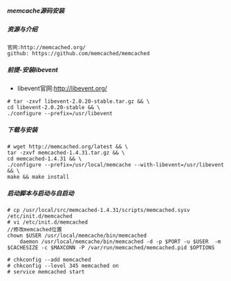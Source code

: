 ##### memcache源码安装

##### 资源与介绍

```
官网:http://memcached.org/
github: https://github.com/memcached/memcached
```

##### 前提-安装libevent

- libevent官网:http://libevent.org/

```
# tar -zxvf libevent-2.0.20-stable.tar.gz && \
cd libevent-2.0.20-stable && \
./configure --prefix=/usr/libevent

```

##### 下载与安装

```
# wget http://memcached.org/latest && \
tar -zxvf memcached-1.4.31.tar.gz && \
cd memcached-1.4.31 && \
./configure --prefix=/usr/local/memcache --with-libevent=/usr/libevent && \
make && make install
```

##### 启动脚本与启动与自启动
```
# cp /usr/local/src/memcached-1.4.31/scripts/memcached.sysv /etc/init.d/memcached
# vi /etc/init.d/memcached
//修改memcached位置
chown $USER /usr/local/memcache/bin/memcached  
    daemon /usr/local/memcache/bin/memcached -d -p $PORT -u $USER  -m $CACHESIZE -c $MAXCONN -P /var/run/memcached/memcached.pid $OPTIONS  

# chkconfig --add memcached
# chkconfig --level 345 memcached on
# service memcached start
```
